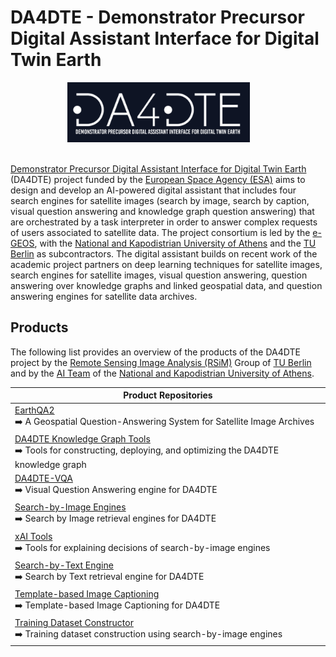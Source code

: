 # DA4DTE - Demonstrator Precursor Digital Assistant Interface for Digital Twin Earth

<div align="center">
  <img src="DA4DTE_logo.png" style="font-size: 1rem; height: 6em; width: auto; padding-right: 30px;" />
</div>
&ensp;
&ensp;

[Demonstrator Precursor Digital Assistant Interface for Digital Twin Earth](http://da4dte.e-geos.earth/) (DA4DTE) project funded by the [European Space Agency (ESA)](http://esa.int) aims to design and develop an AI-powered digital assistant that includes four search engines for satellite images (search by image, search by caption, visual question answering and knowledge graph question answering) that are orchestrated by a task interpreter in order to answer complex requests of users associated to satellite data. The project consortium is led by the [e-GEOS](https://www.e-geos.it/en/), with the [National and Kapodistrian University of Athens](https://en.uoa.gr/) and the [TU Berlin](https://tu.berlin) as subcontractors. The digital assistant builds on recent work of the academic project partners on deep learning techniques for satellite images, search engines for satellite images, visual question answering, question answering over knowledge graphs and linked geospatial data, and question answering engines for satellite data archives.

## Products

The following list provides an overview of the products of the DA4DTE project by the [Remote Sensing Image Analysis (RSiM)](https://rsim.berlin) Group of [TU Berlin](https://tu.berlin) and by the [AI Team](https://ai.di.uoa.gr/) of the [National and Kapodistrian University of Athens](https://en.uoa.gr/).

|  Product Repositories |
|-------------|
| [EarthQA2](./knowledge_graph_question_answering/) <br> ➡️ A Geospatial Question-Answering System for Satellite Image Archives |
| [DA4DTE Knowledge Graph Tools](./kg_tools/) <br> ➡️ Tools for constructing, deploying, and optimizing the DA4DTE knowledge graph |
| [DA4DTE-VQA](./visual_question_answering/) <br> ➡️ Visual Question Answering engine for DA4DTE |
| [Search-by-Image Engines](./search_by_image_engines/) <br> ➡️ Search by Image retrieval engines for DA4DTE |
| [xAI Tools](./xai_tools/) <br> ➡️ Tools for explaining decisions of search-by-image engines |
| [Search-by-Text Engine](./search_by_text_engine/) <br> ➡️ Search by Text retrieval engine for DA4DTE |
| [Template-based Image Captioning](./template_based_image_captioning/) <br> ➡️ Template-based Image Captioning for DA4DTE |
| [Training Dataset Constructor](./training_dataset_constructor/) <br> ➡️ Training dataset construction using search-by-image engines |
